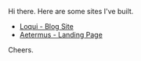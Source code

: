 <p>Hi there. Here are some sites I've built. </p>
<ul>
 <li><a href='https://loqui-thenu-k.vercel.app/' target=''>Loqui - Blog Site</a></li>
 <li><a href='https://aeternus-pf-02.vercel.app/' target=''>Aetermus - Landing Page</a></li>
</ul>
<p>Cheers.</p>
